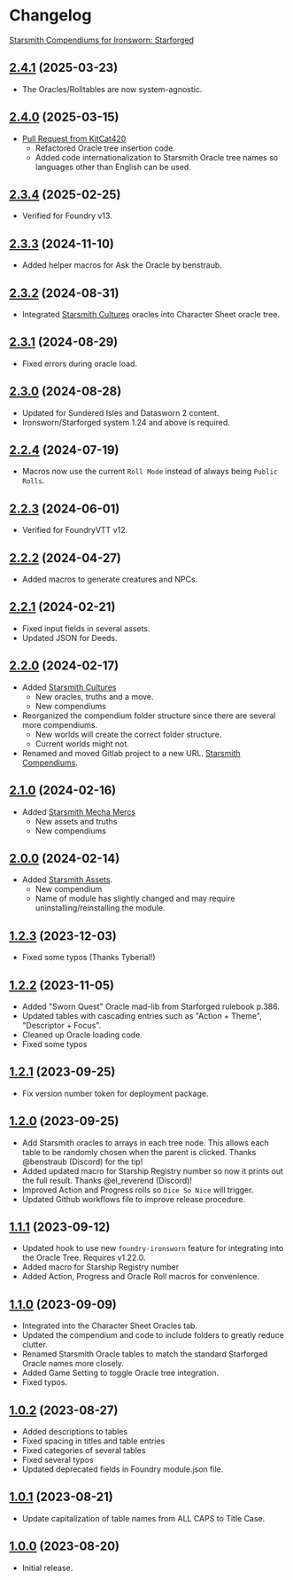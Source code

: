 # Changelog

[Starsmith Compendiums for Ironsworn: Starforged](https://foundryvtt.com/packages/starsmith-expanded-oracles)

## [2.4.1](https://github.com/jendave/starsmith-compendiums/blob/main/CHANGELOG.md) (2025-03-23)

* The Oracles/Rolltables are now system-agnostic.

## [2.4.0](https://github.com/jendave/starsmith-compendiums/blob/main/CHANGELOG.md) (2025-03-15)

* [Pull Request from KitCat420](https://github.com/jendave/starsmith-compendiums/pull/17)
  * Refactored Oracle tree insertion code.
  * Added code internationalization to Starsmith Oracle tree names so languages other than English can be used.

## [2.3.4](https://github.com/jendave/starsmith-compendiums/blob/main/CHANGELOG.md) (2025-02-25)

* Verified for Foundry v13.

## [2.3.3](https://github.com/jendave/starsmith-compendiums/blob/main/CHANGELOG.md) (2024-11-10)

* Added helper macros for Ask the Oracle by benstraub.

## [2.3.2](https://github.com/jendave/starsmith-compendiums/blob/main/CHANGELOG.md) (2024-08-31)

* Integrated [Starsmith Cultures](https://preview.drivethrurpg.com/en/product/436860/starsmith-cultures) oracles into Character Sheet oracle tree.

## [2.3.1](https://github.com/jendave/starsmith-compendiums/blob/main/CHANGELOG.md) (2024-08-29)

* Fixed errors during oracle load.

## [2.3.0](https://github.com/jendave/starsmith-compendiums/blob/main/CHANGELOG.md) (2024-08-28)

* Updated for Sundered Isles and Datasworn 2 content.
* Ironsworn/Starforged system 1.24 and above is required.

## [2.2.4](https://github.com/jendave/starsmith-compendiums/blob/main/CHANGELOG.md) (2024-07-19)

* Macros now use the current `Roll Mode` instead of always being `Public Rolls`.

## [2.2.3](https://github.com/jendave/starsmith-compendiums/blob/main/CHANGELOG.md) (2024-06-01)

* Verified for FoundryVTT v12.

## [2.2.2](https://github.com/jendave/starsmith-compendiums/blob/main/CHANGELOG.md) (2024-04-27)

* Added macros to generate creatures and NPCs.

## [2.2.1](https://github.com/jendave/starsmith-compendiums/blob/main/CHANGELOG.md) (2024-02-21)

* Fixed input fields in several assets.
* Updated JSON for Deeds.

## [2.2.0](https://github.com/jendave/starsmith-compendiums/blob/main/CHANGELOG.md) (2024-02-17)

* Added [Starsmith Cultures](https://preview.drivethrurpg.com/en/product/436860/starsmith-cultures)
  * New oracles, truths and a move.
  * New compendiums
* Reorganized the compendium folder structure since there are several more compendiums.
  * New worlds will create the correct folder structure.
  * Current worlds might not.
* Renamed and moved Gitlab project to a new URL. [Starsmith Compendiums](https://github.com/jendave/starsmith-compendiums).

## [2.1.0](https://github.com/jendave/starsmith-compendiums/blob/main/CHANGELOG.md) (2024-02-16)

* Added [Starsmith Mecha Mercs](https://preview.drivethrurpg.com/en/product/421157/starsmith-mecha-mercs)
  * New assets and truths
  * New compendiums

## [2.0.0](https://github.com/jendave/starsmith-compendiums/blob/main/CHANGELOG.md) (2024-02-14)

* Added [Starsmith Assets](https://preview.drivethrurpg.com/en/product/429227/starsmith-assets).
  * New compendium
  * Name of module has slightly changed and may require uninstalling/reinstalling the module.

## [1.2.3](https://github.com/jendave/starsmith-compendiums/blob/main/CHANGELOG.md) (2023-12-03)

* Fixed some typos (Thanks Tyberial!)

## [1.2.2](https://github.com/jendave/starsmith-compendiums/blob/main/CHANGELOG.md) (2023-11-05)

* Added "Sworn Quest" Oracle mad-lib from Starforged rulebook p.386.
* Updated tables with cascading entries such as "Action + Theme", "Descriptor + Focus".
* Cleaned up Oracle loading code.
* Fixed some typos

## [1.2.1](https://github.com/jendave/starsmith-compendiums/blob/main/CHANGELOG.md) (2023-09-25)

* Fix version number token for deployment package.

## [1.2.0](https://github.com/jendave/starsmith-compendiums/blob/main/CHANGELOG.md) (2023-09-25)

* Add Starsmith oracles to arrays in each tree node. This allows each table to be randomly chosen when the parent is clicked. Thanks @benstraub (Discord) for the tip!
* Added updated macro for Starship Registry number so now it prints out the full result.  Thanks @el_reverend (Discord)!
* Improved Action and Progress rolls so `Dice So Nice` will trigger.
* Updated Github workflows file to improve release procedure.

## [1.1.1](https://github.com/jendave/starsmith-compendiums/blob/main/CHANGELOG.md) (2023-09-12)

* Updated hook to use new `foundry-ironsworn` feature for integrating into the Oracle Tree. Requires v1.22.0.
* Added macro for Starship Registry number
* Added Action, Progress and Oracle Roll macros for convenience.

## [1.1.0](https://github.com/jendave/starsmith-compendiums/blob/main/CHANGELOG.md) (2023-09-09)

* Integrated into the Character Sheet Oracles tab.
* Updated the compendium and code to include folders to greatly reduce clutter.
* Renamed Starsmith Oracle tables to match the standard Starforged Oracle names more closely.
* Added Game Setting to toggle Oracle tree integration.
* Fixed typos.

## [1.0.2](https://github.com/jendave/starsmith-compendiums/blob/main/CHANGELOG.md) (2023-08-27)

* Added descriptions to tables
* Fixed spacing in titles and table entries
* Fixed categories of several tables
* Fixed several typos
* Updated deprecated fields in Foundry module.json file.

## [1.0.1](https://github.com/jendave/starsmith-compendiums/blob/main/CHANGELOG.md) (2023-08-21)

* Update capitalization of table names from ALL CAPS to Title Case.

## [1.0.0](https://github.com/jendave/starsmith-compendiums/blob/main/CHANGELOG.md) (2023-08-20)

* Initial release.
